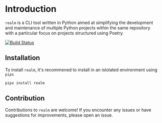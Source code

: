 # Introduction
`realm` is a CLI tool written in Python aimed at simplifying the development and maintenance of multiple Python projects within the same repository with a particular focus on projects structured using Poetry.

[![Build Status](https://github.com/orlevii/realm/actions/workflows/build.yml/badge.svg?branch=main)](https://github.com/orlevii/realm/actions/workflows/build.yml?query=branch%3Amain)

## Installation
To install `realm`, it's recommened to install in an islolated environment using `pipx`

```bash
pipx install realm
```

## Contribution
Contributions to `realm` are welcome! If you encounter any issues or have suggestions for improvements, please open an issue.
